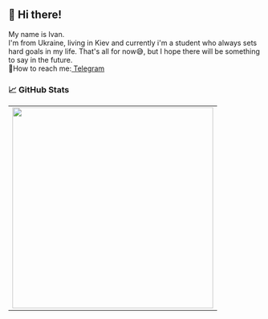 ## 👋 Hi there!

My name is Ivan.<br>
I'm from Ukraine, living in Kiev and currently i'm a student who always sets hard goals in my life.
That's all for now😅, but I hope there will be something to say in the future.
<br>
💬How to reach me:<a href="https://t.me/nothing_interesting_for_u" rel="nofollow"> Telegram</a>

### 📈 GitHub Stats</h2>

<p>
    <table>
    <tr>
        <td>
        <img width="400px" src="https://github-readme-stats.vercel.app/api/top-langs/?username=Anderli-dev&hide=html&layout=compact&hide_border=true&hide_title=true&theme=darkicon_color=5194f0&bg_color=0d1117" />
        </td>
    </tr>   
    </table>
</p>
